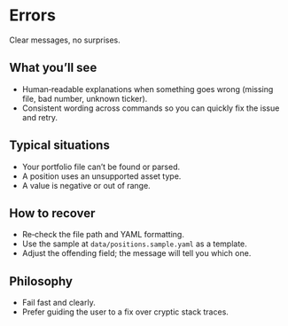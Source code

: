 # Errors

Clear messages, no surprises.

## What you’ll see

- Human‑readable explanations when something goes wrong (missing file, bad number, unknown ticker).
- Consistent wording across commands so you can quickly fix the issue and retry.

## Typical situations

- Your portfolio file can’t be found or parsed.
- A position uses an unsupported asset type.
- A value is negative or out of range.

## How to recover

- Re‑check the file path and YAML formatting.
- Use the sample at `data/positions.sample.yaml` as a template.
- Adjust the offending field; the message will tell you which one.

## Philosophy

- Fail fast and clearly.
- Prefer guiding the user to a fix over cryptic stack traces.
